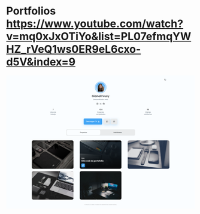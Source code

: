 # Portfolios https://www.youtube.com/watch?v=mq0xJxOTiYo&list=PL07efmqYWHZ_rVeQ1ws0ER9eL6cxo-d5V&index=9
<p align="center">
  <img src="preview.png" alt="preview del proyecto"  width="1600">
</p>